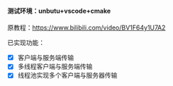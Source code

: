 #### 测试环境：unbutu+vscode+cmake
原教程：https://www.bilibili.com/video/BV1F64y1U7A2

已实现功能：
- [x] 客户端与服务端传输
- [x] 多线程客户端与服务端传输
- [x] 线程池实现多个客户端与服务器传输
